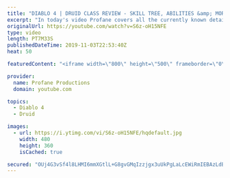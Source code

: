 ```yaml
---
title: "DIABLO 4 | DRUID CLASS REVIEW - SKILL TREE, ABILITIES &amp; MORE!"
excerpt: "In today's video Profane covers all the currently known details on the Druid. The Druid is one of three currently known classes available in Diablo 4. Thanks ..."
originalUrl: https://youtube.com/watch?v=S6z-oH15NFE
type: video
length: PT7M33S
publishedDateTime: 2019-11-03T22:53:40Z
heat: 50

featuredContent: "<iframe width=\"800\" height=\"500\" frameborder=\"0\" src=\"https://www.youtube.com/embed/S6z-oH15NFE\" allow=\"accelerometer; autoplay; encrypted-media; gyroscope; picture-in-picture\" allowfullscreen></iframe>"

provider:
  name: Profane Productions
  domain: youtube.com

topics:
  - Diablo 4
  - Druid

images:
  - url: https://i.ytimg.com/vi/S6z-oH15NFE/hqdefault.jpg
    width: 480
    height: 360
    isCached: true

secured: "OUj4G3vSf4l8LHMI6mmXGtlL+G8gvGMqIzzjgx3uUkPgLaLcEWiRmIEBAzLdBJbIbL+qCNPkPGRw/9AZT3isjCnIkT22hMQjQIzE/3jpAPYuw+0jNagj9MISOg99zOFYXu5PgtBkQVbunwQZEk3Fk/8pb/uBucW69+6NdqpCxaa4K2lvO8Gl+CAXS8BECn0Oh5quA4Q03G9a3QmQypyIQS5adLqYCKSrywnhGce4EJIB4qFuvXRD061aQ7gBu1WGu9XhHS2/bPQA02Hl4uT2lZTUWJHt9JKrDA8sNhPICA+LTtMlDMKJaL4bhDotIbVLhEWfl9d1WqA123CqEZIKRI00DSupeB76KzDgsSfW6ZgoSuqL7zVseBFfd2KKIbzouiLaKnki5jFey9HCEHjEaQ==;EbmlxGX4PiCIwUn73hI5bA=="
---
```


